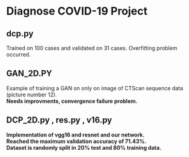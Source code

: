 # Diagnose COVID-19 Project
## dcp.py
Trained on 100 cases and validated on 31 cases.
Overfitting problem occurred.

## GAN_2D.PY
Example of training a GAN on only on image of CTScan sequence data (picture number 12).<br> <b> Needs improvments, convergence failure problem.

## DCP_2D.py , res.py , v16.py
Implementation of vgg16 and resnet and our network.<br> Reached the maximum validation accuracy of 71.43%.<br> Dataset is randomly split in 20% test and 80% training data.
